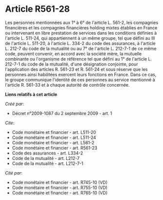 # Article R561-28

Les personnes mentionnées aux 1° à 6° de l'article L. 561-2, les compagnies financières et les compagnies financières holding
mixtes établies en France ou intervenant en libre prestation de services dans les conditions définies à l'article L. 511-24,
qui appartiennent à un même groupe, tel que défini au III de l'article L. 511-20, à l'article L. 334-2 du code des
assurances, à l'article L. 212-7 du code de la mutualité ou au 7° de l'article L. 212-7-1 de ce même code, peuvent convenir,
en accord avec la société mère, la mutuelle combinante ou l'organisme de référence tel que défini au 1° de l'article L.
212-7-1 du code de la mutualité, d'une désignation conjointe, pour l'application des articles R. 561-23 et R. 561-24 et sous
réserve que les personnes ainsi habilitées exercent leurs fonctions en France. Dans ce cas, le groupe communique l'identité
de ces personnes au service mentionné à l'article R. 561-33 et à chaque autorité de contrôle concernée.

**Liens relatifs à cet article**

_Créé par_:

  - Décret n°2009-1087 du 2 septembre 2009 - art. 1

_Cite_:

  - Code monétaire et financier - art. L511-20
  - Code monétaire et financier - art. L511-24
  - Code monétaire et financier - art. L561-2
  - Code monétaire et financier - art. R561-23
  - Code des assurances - art. L334-2
  - Code de la mutualité - art. L212-7
  - Code de la mutualité - art. L212-7-1

_Cité par_:

  - Code monétaire et financier - art. R745-10 (VD)
  - Code monétaire et financier - art. R755-10 (VD)
  - Code monétaire et financier - art. R765-10 (VD)
